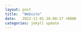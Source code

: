 ```yaml
---
layout: post
title:  "Website"
date:   2022-11-01 18:00:17 +0800
categories: jekyll update
---
```




[jekyll-docs]: https://jekyllrb.com/docs/home
[jekyll-gh]:   https://github.com/jekyll/jekyll
[jekyll-talk]: https://talk.jekyllrb.com/
